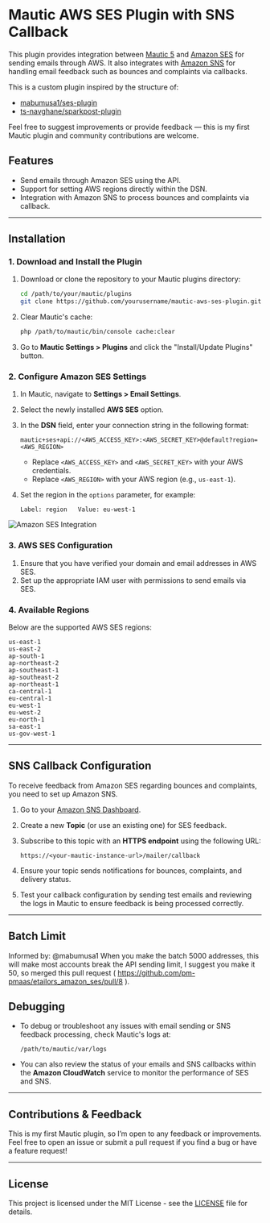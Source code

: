 
# Mautic AWS SES Plugin with SNS Callback

This plugin provides integration between [Mautic 5](https://www.mautic.org) and [Amazon SES](https://aws.amazon.com/ses/) for sending emails through AWS. It also integrates with [Amazon SNS](https://aws.amazon.com/sns/) for handling email feedback such as bounces and complaints via callbacks.

This is a custom plugin inspired by the structure of:
- [mabumusa1/ses-plugin](https://github.com/mabumusa1/ses-plugin)
- [ts-navghane/sparkpost-plugin](https://github.com/ts-navghane/sparkpost-plugin)

Feel free to suggest improvements or provide feedback — this is my first Mautic plugin and community contributions are welcome.

## Features
- Send emails through Amazon SES using the API.
- Support for setting AWS regions directly within the DSN.
- Integration with Amazon SNS to process bounces and complaints via callback.

---

## Installation

### 1. Download and Install the Plugin

1. Download or clone the repository to your Mautic plugins directory:

   ```bash
   cd /path/to/your/mautic/plugins
   git clone https://github.com/yourusername/mautic-aws-ses-plugin.git AmazonSesBundle
   ```

2. Clear Mautic's cache:
   
   ```bash
   php /path/to/mautic/bin/console cache:clear
   ```

3. Go to **Mautic Settings > Plugins** and click the "Install/Update Plugins" button.

### 2. Configure Amazon SES Settings

1. In Mautic, navigate to **Settings > Email Settings**.
2. Select the newly installed **AWS SES** option.
3. In the **DSN** field, enter your connection string in the following format:

   ```text
   mautic+ses+api://<AWS_ACCESS_KEY>:<AWS_SECRET_KEY>@default?region=<AWS_REGION>
   ```

   - Replace `<AWS_ACCESS_KEY>` and `<AWS_SECRET_KEY>` with your AWS credentials.
   - Replace `<AWS_REGION>` with your AWS region (e.g., `us-east-1`).

4. Set the region in the `options` parameter, for example:

   ```text
   Label: region   Value: eu-west-1
   ```
![Amazon SES Integration](https://github.com/pm-pmaas/etailors_amazon_ses/blob/1.0.1/Assets/img/mautic-ses-dsn.png)


### 3. AWS SES Configuration

1. Ensure that you have verified your domain and email addresses in AWS SES.
2. Set up the appropriate IAM user with permissions to send emails via SES.

### 4. Available Regions

Below are the supported AWS SES regions:

```
us-east-1
us-east-2
ap-south-1
ap-northeast-2
ap-southeast-1
ap-southeast-2
ap-northeast-1
ca-central-1
eu-central-1
eu-west-1
eu-west-2
eu-north-1
sa-east-1
us-gov-west-1
```

---

## SNS Callback Configuration

To receive feedback from Amazon SES regarding bounces and complaints, you need to set up Amazon SNS.

1. Go to your [Amazon SNS Dashboard](https://console.aws.amazon.com/sns/v3/home).
2. Create a new **Topic** (or use an existing one) for SES feedback.
3. Subscribe to this topic with an **HTTPS endpoint** using the following URL:

   ```text
   https://<your-mautic-instance-url>/mailer/callback
   ```

4. Ensure your topic sends notifications for bounces, complaints, and delivery status.
5. Test your callback configuration by sending test emails and reviewing the logs in Mautic to ensure feedback is being processed correctly.

---

## Batch Limit

Informed by: @mabumusa1 When you make the batch 5000 addresses, this will make most accounts break the API sending limit, I suggest you make it 50, so merged 
this pull request ( https://github.com/pm-pmaas/etailors_amazon_ses/pull/8 ).

## Debugging

- To debug or troubleshoot any issues with email sending or SNS feedback processing, check Mautic's logs at:
  
  ```
  /path/to/mautic/var/logs
  ```

- You can also review the status of your emails and SNS callbacks within the **Amazon CloudWatch** service to monitor the performance of SES and SNS.

---

## Contributions & Feedback

This is my first Mautic plugin, so I’m open to any feedback or improvements. Feel free to open an issue or submit a pull request if you find a bug or have a feature request!

---

## License

This project is licensed under the MIT License - see the [LICENSE](LICENSE) file for details.
